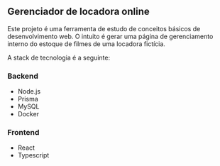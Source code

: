 ## Gerenciador de locadora online

Este projeto é uma ferramenta de estudo de conceitos básicos de desenvolvimento web.
O intuito é gerar uma página de gerenciamento interno do estoque de filmes de uma locadora fictícia.

A stack de tecnologia é a seguinte:

### Backend

- Node.js
- Prisma
- MySQL
- Docker

### Frontend

- React
- Typescript